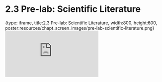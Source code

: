# 2.3 Pre-lab: Scientific Literature
 
{type: iframe, title:2.3 Pre-lab: Scientific Literature, width:800, height:600, poster:resources/chapt_screen_images/pre-lab-scientific-literature.png}
![](https://vgaysin1.github.io/CURE-MicrobialMysteries-test/pre-lab-scientific-literature.html)
 

 
